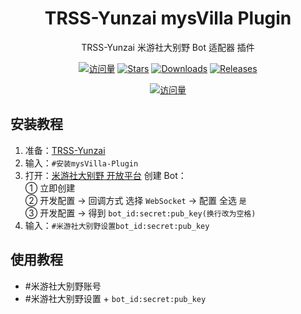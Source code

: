<div align="center">

# TRSS-Yunzai mysVilla Plugin

TRSS-Yunzai 米游社大别野 Bot 适配器 插件

[![访问量](https://visitor-badge.glitch.me/badge?page_id=TimeRainStarSky.Yunzai-mysVilla-Plugin&right_color=red&left_text=访%20问%20量)](https://github.com/TimeRainStarSky/Yunzai-mysVilla-Plugin)
[![Stars](https://img.shields.io/github/stars/TimeRainStarSky/Yunzai-mysVilla-Plugin?color=yellow&label=收藏)](../../stargazers)
[![Downloads](https://img.shields.io/github/downloads/TimeRainStarSky/Yunzai-mysVilla-Plugin/total?color=blue&label=下载)](../../archive/main.tar.gz)
[![Releases](https://img.shields.io/github/v/release/TimeRainStarSky/Yunzai-mysVilla-Plugin?color=green&label=发行版)](../../releases/latest)

[![访问量](https://profile-counter.glitch.me/TimeRainStarSky-Yunzai-mysVilla-Plugin/count.svg)](https://github.com/TimeRainStarSky/Yunzai-mysVilla-Plugin)

</div>

## 安装教程

1. 准备：[TRSS-Yunzai](../../../Yunzai)
2. 输入：`#安装mysVilla-Plugin`
3. 打开：[米游社大别野 开放平台](https://open.miyoushe.com) 创建 Bot：  
① 立即创建  
② 开发配置 → 回调方式 选择 `WebSocket` → 配置 全选 `是`  
③ 开发配置 → 得到 `bot_id:secret:pub_key(换行改为空格)`  
4. 输入：`#米游社大别野设置bot_id:secret:pub_key`

## 使用教程

- #米游社大别野账号
- #米游社大别野设置 + `bot_id:secret:pub_key`